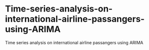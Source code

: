 # Time-series-analysis-on-international-airline-passangers-using-ARIMA
Time series analysis on international airline passangers using ARIMA
